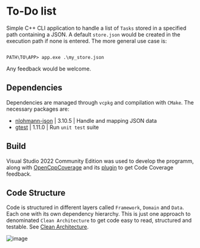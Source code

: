 # To-Do list

Simple C++ CLI application to handle a list of `Tasks` stored in a specified path containing a JSON. 
A default `store.json` would be created in the execution path if none is entered. The more general use case is:

```

PATH\TO\APP> app.exe .\my_store.json

```

Any feedback would be welcome.

## Dependencies

Dependencies are managed through `vcpkg` and compilation with `CMake`. The necessary packages are:

- [nlohmann-json](https://github.com/nlohmann/json)		| 3.10.5 | Handle and mapping JSON data
- [gtest](https://github.com/google/googletest)			| 1.11.0 | Run `unit test` suite

## Build

Visual Studio 2022 Community Edition was used to develop the programm, along with [OpenCppCoverage](https://github.com/OpenCppCoverage/OpenCppCoverage) and its [plugin](https://github.com/OpenCppCoverage/OpenCppCoveragePlugin)  to get Code Coverage feedback.

## Code Structure

Code is structured in different layers called `Framework`, `Domain` and `Data`. Each one with its own dependency hierarchy. This is just one approach to denominated `Clean Architecture` to get code easy to read, structured and testable. See [Clean Architecture](https://8thlight.com/blog/uncle-bob/2012/08/13/the-clean-architecture.html).

![image](https://user-images.githubusercontent.com/11597234/33989292-3f18e720-e0c7-11e7-959f-1ce5b1e4a63c.png)